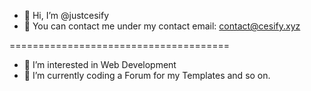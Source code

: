 - 👋 Hi, I’m @justcesify
- 📩 You can contact me under my contact email: contact@cesify.xyz

======================================

- 👀 I’m interested in Web Development
- 👥 I’m currently coding a Forum for my Templates and so on.
